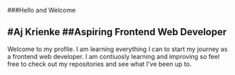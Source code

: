###Hello and Welcome

#Aj Krienke
##Aspiring Frontend Web Developer
---
Welcome to my profile. I am learning everything I can to start my journey as a frontend web developer.
I am contiuosly learning and improving so feel free to check out my repositories and see what I've been up to.


<!--
**AJ-Krienke/AJ-Krienke** is a ✨ _special_ ✨ repository because its `README.md` (this file) appears on your GitHub profile.

Here are some ideas to get you started:

- 🔭 I’m currently working on ...
- 🌱 I’m currently learning ...
- 👯 I’m looking to collaborate on ...
- 🤔 I’m looking for help with ...
- 💬 Ask me about ...
- 📫 How to reach me: ...
- 😄 Pronouns: ...
- ⚡ Fun fact: ...
-->
